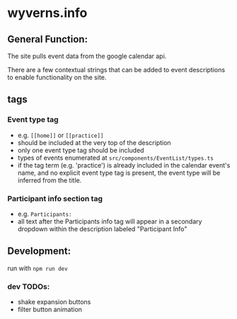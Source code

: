 # wyverns.info

## General Function:

The site pulls event data from the google calendar api.

There are a few contextual strings that can be added to event descriptions to enable functionality on the site.

## tags

### Event type tag 
- e.g. `[[home]]` or `[[practice]]`
- should be included at the very top of the description
- only one event type tag should be included
- types of events enumerated at `src/components/EventList/types.ts`
- if the tag term (e.g. 'practice') is already included in the calendar event's name, and no explicit event type tag is present, the event type will be inferred from the title.

### Participant info section tag
- e.g. `Participants:`
- all text after the Participants info tag will appear in a secondary dropdown within the description labeled "Participant Info"

## Development:

run with `npm run dev`

### dev TODOs:
- shake expansion buttons
- filter button animation

